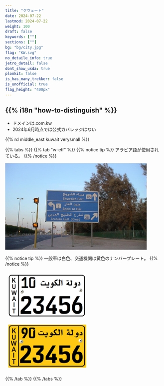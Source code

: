 ```yaml
---
title: "クウェート"
date: 2024-07-22
lastmod: 2024-07-22
weight: 100
draft: false
keywords: [""]
sections: [""]
bg: "bg/city.jpg"
flag: "KW.svg"
no_detaile_info: true
jetro_detail: false
dont_show_usda: true
plonkit: false
is_has_many_trekker: false
is_unofficial: true
flag_height: "400px"
---
```


<div class="main-desciption country-description">
    <h2 class="section-title">{{% i18n "how-to-distinguish" %}}</h2>
    <ul class="rule-list">
        <li>ドメインは<span class="quiz">.com.kw</span></li>
        <li>2024年6月時点では公式カバレッジはない</li>
    </ul>
    {{% rd middle_east kuwait verysmall %}}
</div>

{{% tabs %}}
{{% tab "w-etf" %}}
{{% notice tip %}}
アラビア語が使用されている。
{{% /notice %}}

<div class="googlemap-if">
<img src="./arabian_gulf_street.jpg" width="90%">
</div>

{{% notice tip %}}
一般車は白色、交通機関は黄色のナンバープレート。
{{% /notice %}}


<div class="googlemap-if">
<img src="Kuwait_License_Plate_-_Private.png" style="margin:10px;width:250px">
<img src="Kuwait_License_Plate_-_Public.png" style="margin:10px;width:250px">
</div>


{{% /tab %}}
{{% /tabs  %}}
